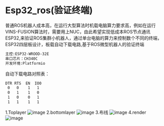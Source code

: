 # Esp32_ros(验证终端)
普通ROS机器人成本高，在运行大型算法时机载电脑算力要求高，例如在运行VINS-FUSION算法时，需要用上NUC，由此希望实现低成本ROS节点通讯ESP32,来验证ROS集群小机器人，通过单台电脑的算力来控制数个不同的终端，ESP32四层板设计，板载自动下载电路,基于ROS微型机器人的验证终端
```bash
主控:ESP32-WROOD-32E
串口芯片：CH340C
开发环境:Platformio
```
自动下载电路对照表：
```bash
DTR RTS  EN  IO0
 0   0    1   1
 0   1    1   0
 1   0    0   1
 1   1    1   1
```
1.Toplayer
![image](https://github.com/TheRoadToReality/Esp32_ros/Esp32_fireware/assets/ESP32_3D_TOP.png#pic_center)
2.bottomlayer
![image](https://github.com/TheRoadToReality/Esp32_ros/Esp32_fireware/assets/ESP32_3D_back.png#pic_center)
3.布线
![image](https://github.com/TheRoadToReality/Esp32_ros/Esp32_fireware/assets/布线.png#pic_center)
4.render
![image](https://github.com/TheRoadToReality/Esp32_ros/Esp32_fireware/assets/render.png#pic_center)
